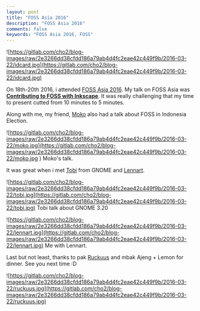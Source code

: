 ```yaml
---
layout: post
title: "FOSS Asia 2016"
description: "FOSS Asia 2016"
comments: false
keywords: "FOSS Asia 2016, FOSS"
---
```


![https://gitlab.com/cho2/blog-images/raw/2e3266dd38cfdd186a79ab4d4fc2eae42c449f9b/2016-03-22/idcard.jpg](https://gitlab.com/cho2/blog-images/raw/2e3266dd38cfdd186a79ab4d4fc2eae42c449f9b/2016-03-22/idcard.jpg)

On 18th-20th 2016, i attended [FOSS Asia 2016](http://2016.fossasia.org/). My talk on FOSS Asia was [**Contributing to FOSS with Inkscape**](http://www.slideshare.net/cho2marsmellow/contributing-to-foss-with-inkscape). It was really challenging that my time to present cutted from 10 minutes to 5 minutes.

Along with me, my friend, [Moko](https://www.facebook.com/sdmoko) also had a talk about FOSS in Indonesia Election.

![https://gitlab.com/cho2/blog-images/raw/2e3266dd38cfdd186a79ab4d4fc2eae42c449f9b/2016-03-22/moko.jpg](https://gitlab.com/cho2/blog-images/raw/2e3266dd38cfdd186a79ab4d4fc2eae42c449f9b/2016-03-22/moko.jpg    )
Moko's talk.

It was great when i met [Tobi](https://wiki.gnome.org/TobiasMueller) from GNOME and [Lennart](http://0pointer.de/lennart/).

![https://gitlab.com/cho2/blog-images/raw/2e3266dd38cfdd186a79ab4d4fc2eae42c449f9b/2016-03-22/tobi.jpg](https://gitlab.com/cho2/blog-images/raw/2e3266dd38cfdd186a79ab4d4fc2eae42c449f9b/2016-03-22/tobi.jpg)
Tobi talk about GNOME 3.20

![https://gitlab.com/cho2/blog-images/raw/2e3266dd38cfdd186a79ab4d4fc2eae42c449f9b/2016-03-22/lennart.jpg](https://gitlab.com/cho2/blog-images/raw/2e3266dd38cfdd186a79ab4d4fc2eae42c449f9b/2016-03-22/lennart.jpg)
Me with Lennart.

Last but not least, thanks to pak [Ruckuus](https://www.facebook.com/ruckuus) and mbak Ajeng + Lemon for dinner. See you next time :D

![https://gitlab.com/cho2/blog-images/raw/2e3266dd38cfdd186a79ab4d4fc2eae42c449f9b/2016-03-22/ruckuus.jpg](https://gitlab.com/cho2/blog-images/raw/2e3266dd38cfdd186a79ab4d4fc2eae42c449f9b/2016-03-22/ruckuus.jpg)